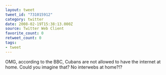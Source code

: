 ```yaml
---
layout: tweet
tweet_id: "731015912"
category: twitter
date: 2008-02-19T15:38:13.000Z
source: Twitter Web Client
favorite_count: 0
retweet_count: 0
tags:
- tweet
---
```


OMG, according to the BBC, Cubans are not allowed to have the internet at home.  Could you imagine that?  No interwebs at home?!?
